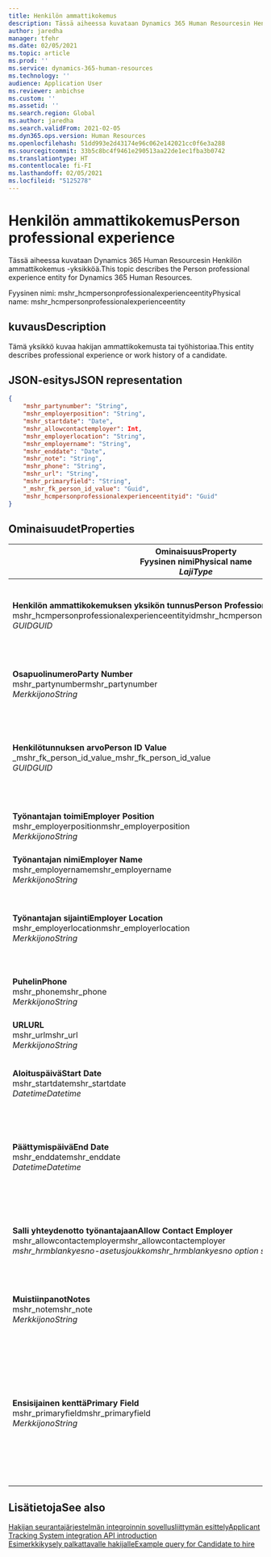 ```yaml
---
title: Henkilön ammattikokemus
description: Tässä aiheessa kuvataan Dynamics 365 Human Resourcesin Henkilön ammattikokemus -yksikköä.
author: jaredha
manager: tfehr
ms.date: 02/05/2021
ms.topic: article
ms.prod: ''
ms.service: dynamics-365-human-resources
ms.technology: ''
audience: Application User
ms.reviewer: anbichse
ms.custom: ''
ms.assetid: ''
ms.search.region: Global
ms.author: jaredha
ms.search.validFrom: 2021-02-05
ms.dyn365.ops.version: Human Resources
ms.openlocfilehash: 51dd993e2d43174e96c062e142021cc0f6e3a288
ms.sourcegitcommit: 33b5c8bc4f9461e290513aa22de1ec1fba3b0742
ms.translationtype: HT
ms.contentlocale: fi-FI
ms.lasthandoff: 02/05/2021
ms.locfileid: "5125278"
---
```

# <a name="person-professional-experience"></a><span data-ttu-id="a3c65-103">Henkilön ammattikokemus</span><span class="sxs-lookup"><span data-stu-id="a3c65-103">Person professional experience</span></span>

<span data-ttu-id="a3c65-104">Tässä aiheessa kuvataan Dynamics 365 Human Resourcesin Henkilön ammattikokemus -yksikköä.</span><span class="sxs-lookup"><span data-stu-id="a3c65-104">This topic describes the Person professional experience entity for Dynamics 365 Human Resources.</span></span>

<span data-ttu-id="a3c65-105">Fyysinen nimi: mshr_hcmpersonprofessionalexperienceentity</span><span class="sxs-lookup"><span data-stu-id="a3c65-105">Physical name: mshr_hcmpersonprofessionalexperienceentity</span></span>

## <a name="description"></a><span data-ttu-id="a3c65-106">kuvaus</span><span class="sxs-lookup"><span data-stu-id="a3c65-106">Description</span></span>

<span data-ttu-id="a3c65-107">Tämä yksikkö kuvaa hakijan ammattikokemusta tai työhistoriaa.</span><span class="sxs-lookup"><span data-stu-id="a3c65-107">This entity describes professional experience or work history of a candidate.</span></span>

## <a name="json-representation"></a><span data-ttu-id="a3c65-108">JSON-esitys</span><span class="sxs-lookup"><span data-stu-id="a3c65-108">JSON representation</span></span>

```json
{
    "mshr_partynumber": "String",
    "mshr_employerposition": "String",
    "mshr_startdate": "Date",
    "mshr_allowcontactemployer": Int,
    "mshr_employerlocation": "String",
    "mshr_employername": "String",
    "mshr_enddate": "Date",
    "mshr_note": "String",
    "mshr_phone": "String",
    "mshr_url": "String",
    "mshr_primaryfield": "String",
    "_mshr_fk_person_id_value": "Guid",
    "mshr_hcmpersonprofessionalexperienceentityid": "Guid"
}
```

## <a name="properties"></a><span data-ttu-id="a3c65-109">Ominaisuudet</span><span class="sxs-lookup"><span data-stu-id="a3c65-109">Properties</span></span>

| <span data-ttu-id="a3c65-110">Ominaisuus</span><span class="sxs-lookup"><span data-stu-id="a3c65-110">Property</span></span><br><span data-ttu-id="a3c65-111">**Fyysinen nimi**</span><span class="sxs-lookup"><span data-stu-id="a3c65-111">**Physical name**</span></span><br><span data-ttu-id="a3c65-112">**_Laji_**</span><span class="sxs-lookup"><span data-stu-id="a3c65-112">**_Type_**</span></span> | <span data-ttu-id="a3c65-113">Käytä</span><span class="sxs-lookup"><span data-stu-id="a3c65-113">Use</span></span> | <span data-ttu-id="a3c65-114">kuvaus</span><span class="sxs-lookup"><span data-stu-id="a3c65-114">Description</span></span> |
| --- | --- | --- |
| <span data-ttu-id="a3c65-115">**Henkilön ammattikokemuksen yksikön tunnus**</span><span class="sxs-lookup"><span data-stu-id="a3c65-115">**Person Professional Experience Entity ID**</span></span><br><span data-ttu-id="a3c65-116">mshr_hcmpersonprofessionalexperienceentityid</span><span class="sxs-lookup"><span data-stu-id="a3c65-116">mshr_hcmpersonprofessionalexperienceentityid</span></span><br><span data-ttu-id="a3c65-117">*GUID*</span><span class="sxs-lookup"><span data-stu-id="a3c65-117">*GUID*</span></span> | <span data-ttu-id="a3c65-118">Vain luku</span><span class="sxs-lookup"><span data-stu-id="a3c65-118">Read-only</span></span><br><span data-ttu-id="a3c65-119">Vaadittu</span><span class="sxs-lookup"><span data-stu-id="a3c65-119">Required</span></span> | <span data-ttu-id="a3c65-120">Järjestelmän luoma yksikkötietueen yksilöivä tunnus.</span><span class="sxs-lookup"><span data-stu-id="a3c65-120">System-generated unique identifier for the entity record.</span></span> |
| <span data-ttu-id="a3c65-121">**Osapuolinumero**</span><span class="sxs-lookup"><span data-stu-id="a3c65-121">**Party Number**</span></span><br><span data-ttu-id="a3c65-122">mshr_partynumber</span><span class="sxs-lookup"><span data-stu-id="a3c65-122">mshr_partynumber</span></span><br><span data-ttu-id="a3c65-123">*Merkkijono*</span><span class="sxs-lookup"><span data-stu-id="a3c65-123">*String*</span></span> | <span data-ttu-id="a3c65-124">Luku/Kirjoitus</span><span class="sxs-lookup"><span data-stu-id="a3c65-124">Read/write</span></span><br><span data-ttu-id="a3c65-125">Vaadittu</span><span class="sxs-lookup"><span data-stu-id="a3c65-125">Required</span></span> | <span data-ttu-id="a3c65-126">Hakijan henkilöntietueen yksilöivä tunnus.</span><span class="sxs-lookup"><span data-stu-id="a3c65-126">Unique identifier of the person record for the candidate.</span></span> |
| <span data-ttu-id="a3c65-127">**Henkilötunnuksen arvo**</span><span class="sxs-lookup"><span data-stu-id="a3c65-127">**Person ID Value**</span></span><br><span data-ttu-id="a3c65-128">_mshr_fk_person_id_value</span><span class="sxs-lookup"><span data-stu-id="a3c65-128">_mshr_fk_person_id_value</span></span><br><span data-ttu-id="a3c65-129">*GUID*</span><span class="sxs-lookup"><span data-stu-id="a3c65-129">*GUID*</span></span> | <span data-ttu-id="a3c65-130">Vain luku</span><span class="sxs-lookup"><span data-stu-id="a3c65-130">Read-only</span></span><br><span data-ttu-id="a3c65-131">Vaadittu</span><span class="sxs-lookup"><span data-stu-id="a3c65-131">Required</span></span><br><span data-ttu-id="a3c65-132">Viiteavain: mshr_dirpersonentity-yksikön mshr_dirpersonentityid</span><span class="sxs-lookup"><span data-stu-id="a3c65-132">Foreign key: mshr_dirpersonentityid of mshr_dirpersonentity</span></span> | <span data-ttu-id="a3c65-133">Järjestelmän luoma henkilön yksikkötietueen yksilöivä tunnus.</span><span class="sxs-lookup"><span data-stu-id="a3c65-133">System-generated unique identifier of the person entity record.</span></span> |
| <span data-ttu-id="a3c65-134">**Työnantajan toimi**</span><span class="sxs-lookup"><span data-stu-id="a3c65-134">**Employer Position**</span></span><br><span data-ttu-id="a3c65-135">mshr_employerposition</span><span class="sxs-lookup"><span data-stu-id="a3c65-135">mshr_employerposition</span></span><br><span data-ttu-id="a3c65-136">*Merkkijono*</span><span class="sxs-lookup"><span data-stu-id="a3c65-136">*String*</span></span> | <span data-ttu-id="a3c65-137">Luku/Kirjoitus</span><span class="sxs-lookup"><span data-stu-id="a3c65-137">Read/write</span></span><br><span data-ttu-id="a3c65-138">Vaadittu</span><span class="sxs-lookup"><span data-stu-id="a3c65-138">Required</span></span> | <span data-ttu-id="a3c65-139">Hakijan toimen nimike työsuhteen aikana.</span><span class="sxs-lookup"><span data-stu-id="a3c65-139">The position title held by the candidate while under employment.</span></span> |
| <span data-ttu-id="a3c65-140">**Työnantajan nimi**</span><span class="sxs-lookup"><span data-stu-id="a3c65-140">**Employer Name**</span></span><br><span data-ttu-id="a3c65-141">mshr_employername</span><span class="sxs-lookup"><span data-stu-id="a3c65-141">mshr_employername</span></span><br><span data-ttu-id="a3c65-142">*Merkkijono*</span><span class="sxs-lookup"><span data-stu-id="a3c65-142">*String*</span></span> | <span data-ttu-id="a3c65-143">Luku/Kirjoitus</span><span class="sxs-lookup"><span data-stu-id="a3c65-143">Read/write</span></span><br><span data-ttu-id="a3c65-144">Vaadittu</span><span class="sxs-lookup"><span data-stu-id="a3c65-144">Required</span></span> | <span data-ttu-id="a3c65-145">Työnantajan nimi.</span><span class="sxs-lookup"><span data-stu-id="a3c65-145">The name of the employer.</span></span> |
| <span data-ttu-id="a3c65-146">**Työnantajan sijainti**</span><span class="sxs-lookup"><span data-stu-id="a3c65-146">**Employer Location**</span></span><br><span data-ttu-id="a3c65-147">mshr_employerlocation</span><span class="sxs-lookup"><span data-stu-id="a3c65-147">mshr_employerlocation</span></span><br><span data-ttu-id="a3c65-148">*Merkkijono*</span><span class="sxs-lookup"><span data-stu-id="a3c65-148">*String*</span></span> | <span data-ttu-id="a3c65-149">Luku/Kirjoitus</span><span class="sxs-lookup"><span data-stu-id="a3c65-149">Read/write</span></span><br><span data-ttu-id="a3c65-150">Valinnainen</span><span class="sxs-lookup"><span data-stu-id="a3c65-150">Optional</span></span> | <span data-ttu-id="a3c65-151">Työnantajan sijainti.</span><span class="sxs-lookup"><span data-stu-id="a3c65-151">The employer’s location.</span></span> <span data-ttu-id="a3c65-152">Enimmäispituus: 60.</span><span class="sxs-lookup"><span data-stu-id="a3c65-152">Max length: 60.</span></span> <span data-ttu-id="a3c65-153">Ei määritettyä tai vaadittua muotoa.</span><span class="sxs-lookup"><span data-stu-id="a3c65-153">No specific format defined or required.</span></span> |
| <span data-ttu-id="a3c65-154">**Puhelin**</span><span class="sxs-lookup"><span data-stu-id="a3c65-154">**Phone**</span></span><br><span data-ttu-id="a3c65-155">mshr_phone</span><span class="sxs-lookup"><span data-stu-id="a3c65-155">mshr_phone</span></span><br><span data-ttu-id="a3c65-156">*Merkkijono*</span><span class="sxs-lookup"><span data-stu-id="a3c65-156">*String*</span></span> | <span data-ttu-id="a3c65-157">Luku/Kirjoitus</span><span class="sxs-lookup"><span data-stu-id="a3c65-157">Read/write</span></span><br><span data-ttu-id="a3c65-158">Valinnainen</span><span class="sxs-lookup"><span data-stu-id="a3c65-158">Optional</span></span> | <span data-ttu-id="a3c65-159">Työnantajan puhelinnumero.</span><span class="sxs-lookup"><span data-stu-id="a3c65-159">The employer’s phone number.</span></span> |
| <span data-ttu-id="a3c65-160">**URL**</span><span class="sxs-lookup"><span data-stu-id="a3c65-160">**URL**</span></span><br><span data-ttu-id="a3c65-161">mshr_url</span><span class="sxs-lookup"><span data-stu-id="a3c65-161">mshr_url</span></span><br><span data-ttu-id="a3c65-162">*Merkkijono*</span><span class="sxs-lookup"><span data-stu-id="a3c65-162">*String*</span></span> | <span data-ttu-id="a3c65-163">Luku/Kirjoitus</span><span class="sxs-lookup"><span data-stu-id="a3c65-163">Read/write</span></span><br><span data-ttu-id="a3c65-164">Valinnainen</span><span class="sxs-lookup"><span data-stu-id="a3c65-164">Optional</span></span> | <span data-ttu-id="a3c65-165">Työnantajan verkkosivuston URL-osoite.</span><span class="sxs-lookup"><span data-stu-id="a3c65-165">The URL of the employer’s website.</span></span> |
| <span data-ttu-id="a3c65-166">**Aloituspäivä**</span><span class="sxs-lookup"><span data-stu-id="a3c65-166">**Start Date**</span></span><br><span data-ttu-id="a3c65-167">mshr_startdate</span><span class="sxs-lookup"><span data-stu-id="a3c65-167">mshr_startdate</span></span><br><span data-ttu-id="a3c65-168">*Datetime*</span><span class="sxs-lookup"><span data-stu-id="a3c65-168">*Datetime*</span></span> | <span data-ttu-id="a3c65-169">Luku/Kirjoitus</span><span class="sxs-lookup"><span data-stu-id="a3c65-169">Read/write</span></span><br><span data-ttu-id="a3c65-170">Vaadittu</span><span class="sxs-lookup"><span data-stu-id="a3c65-170">Required</span></span> | <span data-ttu-id="a3c65-171">Hakijan työsuhteen alkamispäivämäärä.</span><span class="sxs-lookup"><span data-stu-id="a3c65-171">The start date of the candidate’s employment.</span></span> |
| <span data-ttu-id="a3c65-172">**Päättymispäivä**</span><span class="sxs-lookup"><span data-stu-id="a3c65-172">**End Date**</span></span><br><span data-ttu-id="a3c65-173">mshr_enddate</span><span class="sxs-lookup"><span data-stu-id="a3c65-173">mshr_enddate</span></span><br><span data-ttu-id="a3c65-174">*Datetime*</span><span class="sxs-lookup"><span data-stu-id="a3c65-174">*Datetime*</span></span> | <span data-ttu-id="a3c65-175">Luku/Kirjoitus</span><span class="sxs-lookup"><span data-stu-id="a3c65-175">Read/write</span></span><br><span data-ttu-id="a3c65-176">Valinnainen</span><span class="sxs-lookup"><span data-stu-id="a3c65-176">Optional</span></span> | <span data-ttu-id="a3c65-177">Hakijan työsuhteen päättymispäivä. Tyhjäarvo, jos hakija työskentelee yhä tässä toimessa.</span><span class="sxs-lookup"><span data-stu-id="a3c65-177">The end date of the candidate’s employment, or null if the candidate is still employed here.</span></span> |
| <span data-ttu-id="a3c65-178">**Salli yhteydenotto työnantajaan**</span><span class="sxs-lookup"><span data-stu-id="a3c65-178">**Allow Contact Employer**</span></span><br><span data-ttu-id="a3c65-179">mshr_allowcontactemployer</span><span class="sxs-lookup"><span data-stu-id="a3c65-179">mshr_allowcontactemployer</span></span><br><span data-ttu-id="a3c65-180">*mshr_hrmblankyesno-asetusjoukko*</span><span class="sxs-lookup"><span data-stu-id="a3c65-180">*mshr_hrmblankyesno option set*</span></span> | <span data-ttu-id="a3c65-181">Luku/Kirjoitus</span><span class="sxs-lookup"><span data-stu-id="a3c65-181">Read/write</span></span><br><span data-ttu-id="a3c65-182">Valinnainen</span><span class="sxs-lookup"><span data-stu-id="a3c65-182">Optional</span></span> | <span data-ttu-id="a3c65-183">Ilmaisee, salliiko hakija yhteydenoton edelliseen työnantajaan.</span><span class="sxs-lookup"><span data-stu-id="a3c65-183">Signifies whether the candidate allows contacting the previous employer.</span></span> |
| <span data-ttu-id="a3c65-184">**Muistiinpanot**</span><span class="sxs-lookup"><span data-stu-id="a3c65-184">**Notes**</span></span><br><span data-ttu-id="a3c65-185">mshr_note</span><span class="sxs-lookup"><span data-stu-id="a3c65-185">mshr_note</span></span><br><span data-ttu-id="a3c65-186">*Merkkijono*</span><span class="sxs-lookup"><span data-stu-id="a3c65-186">*String*</span></span> | <span data-ttu-id="a3c65-187">Luku/Kirjoitus</span><span class="sxs-lookup"><span data-stu-id="a3c65-187">Read/write</span></span><br><span data-ttu-id="a3c65-188">Valinnainen</span><span class="sxs-lookup"><span data-stu-id="a3c65-188">Optional</span></span> | <span data-ttu-id="a3c65-189">Muistiinpanot rekrytoijan tai työhönottopäällikön käyttöön.</span><span class="sxs-lookup"><span data-stu-id="a3c65-189">Notes for use by the recruiter or hiring manager.</span></span> |
| <span data-ttu-id="a3c65-190">**Ensisijainen kenttä**</span><span class="sxs-lookup"><span data-stu-id="a3c65-190">**Primary Field**</span></span><br><span data-ttu-id="a3c65-191">mshr_primaryfield</span><span class="sxs-lookup"><span data-stu-id="a3c65-191">mshr_primaryfield</span></span><br><span data-ttu-id="a3c65-192">*Merkkijono*</span><span class="sxs-lookup"><span data-stu-id="a3c65-192">*String*</span></span> | <span data-ttu-id="a3c65-193">Vain luku</span><span class="sxs-lookup"><span data-stu-id="a3c65-193">Read-only</span></span><br><span data-ttu-id="a3c65-194">Vaadittu</span><span class="sxs-lookup"><span data-stu-id="a3c65-194">Required</span></span> | <span data-ttu-id="a3c65-195">Kenttä, jota käytetään yksikkötietueen ensisijaisena tunnuksena.</span><span class="sxs-lookup"><span data-stu-id="a3c65-195">Field used as a primary identifier of the entity record.</span></span> <span data-ttu-id="a3c65-196">Osapuolen numeron, alkamispäivämäärän, työnantajan toimen ja työnantajan nimen yhdistelmä.</span><span class="sxs-lookup"><span data-stu-id="a3c65-196">Combination of party number, start date, employer position, and employer name.</span></span> |

## <a name="see-also"></a><span data-ttu-id="a3c65-197">Lisätietoja</span><span class="sxs-lookup"><span data-stu-id="a3c65-197">See also</span></span>

[<span data-ttu-id="a3c65-198">Hakijan seurantajärjestelmän integroinnin sovellusliittymän esittely</span><span class="sxs-lookup"><span data-stu-id="a3c65-198">Applicant Tracking System integration API introduction</span></span>](hr-admin-integration-ats-api-introduction.md)<br>
[<span data-ttu-id="a3c65-199">Esimerkkikysely palkattavalle hakijalle</span><span class="sxs-lookup"><span data-stu-id="a3c65-199">Example query for Candidate to hire</span></span>](hr-admin-integration-ats-api-candidate-to-hire-example-query.md)

